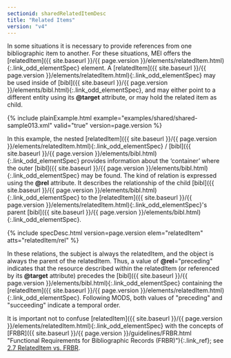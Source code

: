 ```yaml
---
sectionid: sharedRelatedItemDesc
title: "Related Items"
version: "v4"
---
```




In some situations it is necessary to provide references from one bibliographic item
to
another. For these situations, MEI offers the [relatedItem]({{ site.baseurl }}/{{ page.version }}/elements/relatedItem.html){:.link_odd_elementSpec} element. A
[relatedItem]({{ site.baseurl }}/{{ page.version }}/elements/relatedItem.html){:.link_odd_elementSpec} may be used inside of [bibl]({{ site.baseurl }}/{{ page.version }}/elements/bibl.html){:.link_odd_elementSpec}, and
may either point to a different entity using its **@target** attribute, or may hold
the related item as child. 

{% include plainExample.html example="examples/shared/shared-sample013.xml" valid="true" version=page.version %}

 In this example, the nested [relatedItem]({{ site.baseurl }}/{{ page.version }}/elements/relatedItem.html){:.link_odd_elementSpec} / [bibl]({{ site.baseurl }}/{{ page.version }}/elements/bibl.html){:.link_odd_elementSpec}
provides information about the ‘container’ where the outer [bibl]({{ site.baseurl }}/{{ page.version }}/elements/bibl.html){:.link_odd_elementSpec} may be found. The kind of relation is expressed using the
**@rel** attribute. It describes the relationship of the child [bibl]({{ site.baseurl }}/{{ page.version }}/elements/bibl.html){:.link_odd_elementSpec} to the [relatedItem]({{ site.baseurl }}/{{ page.version }}/elements/relatedItem.html){:.link_odd_elementSpec}'s parent [bibl]({{ site.baseurl }}/{{ page.version }}/elements/bibl.html){:.link_odd_elementSpec}. 



{% include specDesc.html version=page.version elem="relatedItem" atts="relatedItem/rel" %}



 In these relations, the subject is always the relatedItem, and the object is always
the
parent of the relatedItem. Thus, a value of **@rel**="preceding" indicates that the
resource described within the relatedItem (or referenced by its **@target** attribute)
precedes the [bibl]({{ site.baseurl }}/{{ page.version }}/elements/bibl.html){:.link_odd_elementSpec} containing the [relatedItem]({{ site.baseurl }}/{{ page.version }}/elements/relatedItem.html){:.link_odd_elementSpec}.
Following MODS, both values of "preceding" and "succeeding" indicate a temporal order.


 It is important not to confuse [relatedItem]({{ site.baseurl }}/{{ page.version }}/elements/relatedItem.html){:.link_odd_elementSpec} with the concepts of [FRBR]({{ site.baseurl }}/{{ page.version }}/guidelines/FRBR.html "Functional Requirements for Bibliographic Records (FRBR)"){:.link_ref}; see <a class="link_ptr" title="RelatedItem vs. FRBR" href="{{ site.baseurl }}/{{ page.version }}/guidelines/header.html#headerRelatedItemVsFRBR">2.7 RelatedItem vs. FRBR</a>. 

